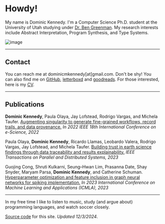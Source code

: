 # Howdy!

My name is Dominic Kennedy.
I'm a Computer Science Ph.D. student at the University of Utah studying under [Dr. Ben Greenman](https://users.cs.utah.edu/~blg/).
My research interests include Abstract Interpretation, Program Synthesis, and Type Systems.

![image](dominic_nyc.jpg)

---

## Contact

You can reach me at dominicmkennedy[at]gmail.com. Don't be shy!
You can also find me on [GitHub](https://github.com/dominicmkennedy), [letterboxd](https://letterboxd.com/dominickennedy) and [goodreads](https://goodreads.com/dominic_kennedy).
For those interested, here is my [CV](kennedy_cv.pdf).

---

## Publications

**Dominic Kennedy**, Paula Olaya, Jay Lofstead, Rodrigo Vargas, and Michela Taufer. [Augmenting
singularity to generate fine-grained workflows, record trails, and data provenance.](https://doi.org/10.1109/eScience55777.2022.00059) *In 2022 IEEE 18th
International Conference on e-Science, 2022*

Paula Olaya, **Dominic Kennedy**, Ricardo Llamas, Leobardo Valera, Rodrigo Vargas, Jay Lofstead, and
Michela Taufer. [Building trust in earth science findings through data traceability and results explainability.](https://doi.org/10.1109/TPDS.2022.3220539)
*IEEE Transactions on Parallel and Distributed Systems, 2023*

Guojing Cong, Shruti Kulkarni, Seung–Hwan Lim, Prasanna Date, Shay Snyder, Maryam Parsa, **Dominic
Kennedy**, and Catherine Schuman. [Hyperparameter optimization and feature inclusion in graph neural
networks for spiking implementation.](https://doi.org/10.1109/ICMLA58977.2023.00232) *In 2023 International Conference on Machine Learning and
Applications (ICMLA), 2023*

---

In my free time I like to listen to music, study (and argue about) programming languages, and watch soccer closely.

[Source code](https://github.com/dominicmkennedy/dominic-site) for this site. *Updated 12/3/2024*.
